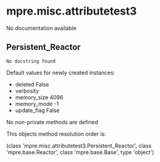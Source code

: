 mpre.misc.attributetest3
========
No documentation available

Persistent_Reactor
--------
	No docstring found

Default values for newly created instances:

- deleted                  False
- verbosity                
- memory_size              4096
- memory_mode              -1
- update_flag              False

No non-private methods are defined

This objects method resolution order is:

(class 'mpre.misc.attributetest3.Persistent_Reactor', class 'mpre.base.Reactor', class 'mpre.base.Base', type 'object')
